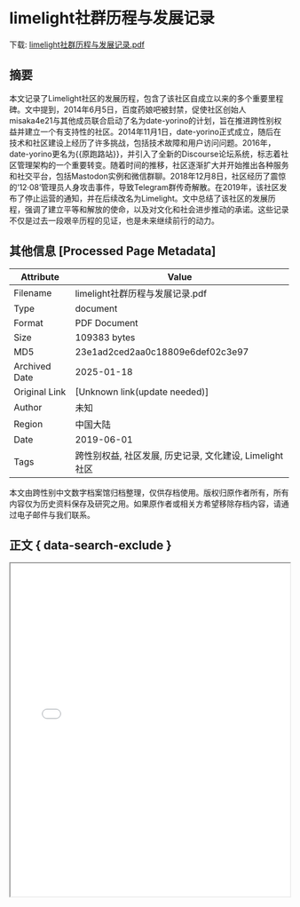 # limelight社群历程与发展记录

<!-- tcd_download_link -->
下载: [limelight社群历程与发展记录.pdf](limelight社群历程与发展记录.pdf)
<!-- tcd_download_link_end -->

## 摘要

<!-- tcd_abstract -->
本文记录了Limelight社区的发展历程，包含了该社区自成立以来的多个重要里程碑。文中提到，2014年6月5日，百度药娘吧被封禁，促使社区创始人misaka4e21与其他成员联合启动了名为date-yorino的计划，旨在推进跨性别权益并建立一个有支持性的社区。2014年11月1日，date-yorino正式成立，随后在技术和社区建设上经历了许多挑战，包括技术故障和用户访问问题。2016年，date-yorino更名为{{原跑路站}}，并引入了全新的Discourse论坛系统，标志着社区管理架构的一个重要转变。随着时间的推移，社区逐渐扩大并开始推出各种服务和社交平台，包括Mastodon实例和微信群聊。2018年12月8日，社区经历了震惊的‘12·08’管理员人身攻击事件，导致Telegram群传奇解散。在2019年，该社区发布了停止运营的通知，并在后续改名为Limelight。文中总结了该社区的发展历程，强调了建立平等和解放的使命，以及对文化和社会进步推动的承诺。这些记录不仅是过去一段艰辛历程的见证，也是未来继续前行的动力。

<!-- tcd_abstract_end -->

## 其他信息 [Processed Page Metadata]

| Attribute       | Value                                  |
|-----------------|----------------------------------------|
| Filename        | limelight社群历程与发展记录.pdf                             |
| Type            | document                                 |
| Format          | PDF Document                               |
| Size            | 109383 bytes                           |
| MD5             | 23e1ad2ced2aa0c18809e6def02c3e97                                  |
| Archived Date   | 2025-01-18                             |
| Original Link   | [Unknown link(update needed)]                         |
| Author          | 未知                               |
| Region          | 中国大陆                               |
| Date            | 2019-06-01                                 |
| Tags            | 跨性别权益, 社区发展, 历史记录, 文化建设, Limelight社区                                 |

本文由跨性别中文数字档案馆归档整理，仅供存档使用。版权归原作者所有，所有内容仅为历史资料保存及研究之用。如果原作者或相关方希望移除存档内容，请通过电子邮件与我们联系。

## 正文 { data-search-exclude }

<!-- tcd_main_text -->
<iframe src="../limelight社群历程与发展记录.pdf" width="100%" height="600px">
    <p>无法显示PDF，请下载查看。</p>
</iframe>
<!-- tcd_main_text_end -->


